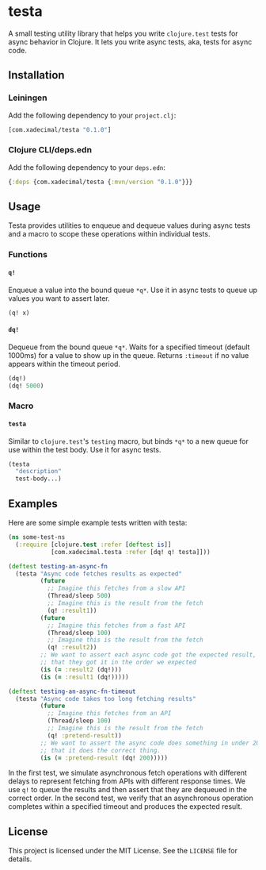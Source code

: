 # testa

A small testing utility library that helps you write `clojure.test` tests for async behavior in Clojure. It lets you write async tests, aka, tests for async code.

## Installation

### Leiningen

Add the following dependency to your `project.clj`:

```clojure
[com.xadecimal/testa "0.1.0"]
```

### Clojure CLI/deps.edn

Add the following dependency to your `deps.edn`:

```clojure
{:deps {com.xadecimal/testa {:mvn/version "0.1.0"}}}
```

## Usage

Testa provides utilities to enqueue and dequeue values during async tests and a macro to scope these operations within individual tests.

### Functions

#### `q!`

Enqueue a value into the bound queue `*q*`. Use it in async tests to queue up values you want to assert later.

```clojure
(q! x)
```

#### `dq!`

Dequeue from the bound queue `*q*`. Waits for a specified timeout (default 1000ms) for a value to show up in the queue. Returns `:timeout` if no value appears within the timeout period.

```clojure
(dq!)
(dq! 5000)
```

### Macro

#### `testa`

Similar to `clojure.test`'s `testing` macro, but binds `*q*` to a new queue for use within the test body. Use it for async tests.

```clojure
(testa
  "description"
  test-body...)
```

## Examples

Here are some simple example tests written with testa:

```clojure
(ns some-test-ns
  (:require [clojure.test :refer [deftest is]]
            [com.xadecimal.testa :refer [dq! q! testa]]))

(deftest testing-an-async-fn
  (testa "Async code fetches results as expected"
         (future
           ;; Imagine this fetches from a slow API
           (Thread/sleep 500)
           ;; Imagine this is the result from the fetch
           (q! :result1))
         (future
           ;; Imagine this fetches from a fast API
           (Thread/sleep 100)
           ;; Imagine this is the result from the fetch
           (q! :result2))
         ;; We want to assert each async code got the expected result, and
         ;; that they got it in the order we expected
         (is (= :result2 (dq!)))
         (is (= :result1 (dq!)))))

(deftest testing-an-async-fn-timeout
  (testa "Async code takes too long fetching results"
         (future
           ;; Imagine this fetches from an API
           (Thread/sleep 100)
           ;; Imagine this is the result from the fetch
           (q! :pretend-result))
         ;; We want to assert the async code does something in under 200ms and
         ;; that it does the correct thing.
         (is (= :pretend-result (dq! 200)))))
```

In the first test, we simulate asynchronous fetch operations with different delays to represent fetching from APIs with different response times. We use `q!` to queue the results and then assert that they are dequeued in the correct order. In the second test, we verify that an asynchronous operation completes within a specified timeout and produces the expected result.

## License

This project is licensed under the MIT License. See the `LICENSE` file for details.
